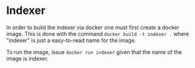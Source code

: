 # Indexer
In order to build the indexer via docker one must first create a docker image.
This is done with the command `docker build -t indexer .` where "indexer" is
just a easy-to-read name for the image.

To run the image, issue `docker run indexer` given that the name of the image
is indexer.
